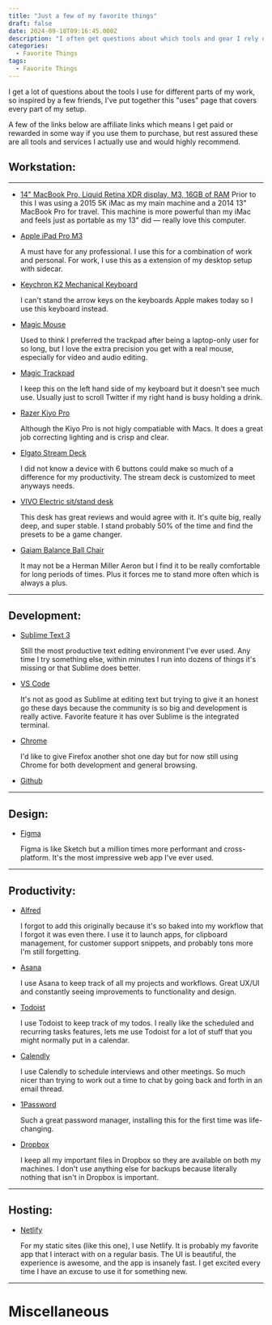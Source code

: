 ```yaml
---
title: "Just a few of my favorite things"
draft: false
date: 2024-09-18T09:16:45.000Z
description: "I often get questions about which tools and gear I rely on to get my work done, so I decided to pull them all together on this “uses” page. Here, you’ll find everything from my workstation setup to the apps and services that keep my day running smoothly. I hope sharing my favorites sparks a few ideas for your own setup—let’s dive in!"
categories:
  - Favorite Things
tags:
  - Favorite Things
---
```


I get a lot of questions about the tools I use for different parts of my work, so inspired by a few friends, I've put together this "uses" page that covers every part of my setup.

A few of the links below are affiliate links which means I get paid or rewarded in some way if you use them to purchase, but rest assured these are all tools and services I actually use and would highly recommend.

## Workstation:
---

- [14" MacBook Pro, Liquid Retina XDR display, M3, 16GB of RAM](https://www.apple.com/shop/buy-mac/macbook-pro "Macbook Pro")
    Prior to this I was using a 2015 5K iMac as my main machine and a 2014 13" MacBook Pro for travel. This machine is more powerful than my iMac and feels just as portable as my 13" did — really love this computer.

- [Apple iPad Pro M3](https://www.apple.com/shop/buy-ipad/ipad-pro "iPad Pro")

  A must have for any professional. I use this for a combination of work and personal. For work, I use this as a extension of my desktop setup with sidecar.

- [Keychron K2 Mechanical Keyboard](https://www.amazon.com/Keychron-Bluetooth-Wireless-Mechanical-Tenkeyless-Keyboard/dp/B07QBPDWLS/ref=asc_df_B07QBPDWLS/?tag=hyprod-20&linkCode=df0&hvadid=693127817018&hvpos=&hvnetw=g&hvrand=12457270139867431986&hvpone=&hvptwo=&hvqmt=&hvdev=c&hvdvcmdl=&hvlocint=&hvlocphy=9016839&hvtargid=pla-837935119151&mcid=179b6fe1c37b36dd861849b22ad92258&th=1 "Keychron")

    I can't stand the arrow keys on the keyboards Apple makes today so I use this keyboard instead. 

- [Magic Mouse](https://www.apple.com/shop/product/MK2E3AM/A/magic-mouse-white-multi-touch-surface "Magic Mouse")

    Used to think I preferred the trackpad after being a laptop-only user for so long, but I love the extra precision you get with a real mouse, especially for video and audio editing.

- [Magic Trackpad](https://www.apple.com/shop/product/MK2D3AM/A/magic-trackpad-white-multi-touch-surface "Magic Trackpad")
  
  I keep this on the left hand side of my keyboard but it doesn't see much use. Usually just to scroll Twitter if my right hand is busy holding a drink.

- [Razer Kiyo Pro](https://www.amazon.com/Razer-Kiyo-Streaming-Webcam-High-Performance/dp/B08T1MWX6J?th=1 "Razer Kiyo Pro")

    Although the Kiyo Pro is not higly compatiable with Macs. It does a great job correcting lighting and is crisp and clear. 


- [Elgato Stream Deck](https://www.amazon.com/Elgato-Stream-Deck-Mini-customizable/dp/B07DYRS1WH/ref=asc_df_B07DYRS1WH/?tag=hyprod-20&linkCode=df0&hvadid=692875362841&hvpos=&hvnetw=g&hvrand=126364436150393871&hvpone=&hvptwo=&hvqmt=&hvdev=c&hvdvcmdl=&hvlocint=&hvlocphy=9016839&hvtargid=pla-2281435179258&mcid=3633ba9afcfc334da7d56ae9db050ed2&hvocijid=126364436150393871-B07DYRS1WH-&hvexpln=73&th=1 "Stream Deck")
  
  I did not know a device with 6 buttons could make so much of a difference for my productivity. The stream deck is customized to meet anyways needs.


- [VIVO Electric sit/stand desk](https://www.amazon.com/VIVO-Adjustable-Workstation-Controller-DESK-KIT-1B6B/dp/B07V6ZSHF4/ref=sr_1_2_sspa?dib=eyJ2IjoiMSJ9.hZzSm7sxo2tK90D22tfcMYpbLy-2AhWkdCSuIzGKiH_Efntpb9XALm8Vt0a3p2zRBxM5Oh85wmc33ZtvfzkUvriJ_kS7gSkUvIj5RYdsqAE8Ytj_fvUVzcxpC_Z5t12yKJ4IEZ6rGXqtwMyMOlx3MrXjy6av5rqIfWVFZoB-tihqija0SKOVpQ7UgPF0rCnvXSvAVSbz0B0myqXDLu7snxZIlUTgKjYOYYfp8Rb4L_ldQSTG49hb2ubRUMrnuR9CotCh9gZqra_1n3I8ejVYJ_ZpZRMSLrMOQsEVPtxSuQ4.XHuJKNxDlIqmvLoWluInEJgHIsQng5FVCnzEt-gLuuI&dib_tag=se&hvadid=557253848601&hvdev=c&hvlocphy=9016839&hvnetw=g&hvqmt=e&hvrand=17555440866997334537&hvtargid=kwd-835641237987&hydadcr=15456_13495270&keywords=amazon+vivo+standing+desk&qid=1726767166&sr=8-2-spons&sp_csd=d2lkZ2V0TmFtZT1zcF9hdGY&psc=1 "Standing Desk")
  
  This desk has great reviews and would agree with it. It's quite big, really deep, and super stable. I stand probably 50% of the time and find the presets to be a game changer.

- [Gaiam Balance Ball Chair](https://www.amazon.com/Gaiam-Classic-Balance-Ball-Chair/dp/B0007VB4NE/ref=sr_1_1_sspa?crid=1F7O6IDEJTLHY&dib=eyJ2IjoiMSJ9.Mxvc8PAaDMjMV7Y0M77zRLPUJKgzSnH9TkpjwrQOfSgltndHeeBMgTwv7UVdx2QbYt99DCQFeRMrRabQYdm-mXeYOlGm6j38rDqRYQ9E3fAtV1S-Vr8gyz60OZ93-Kwrwud9kpZbseT0LDcCpwP_DAEsulZ1MaEV9aSVbeF_xs_4U-bzaeM-_26d5TnWlW9RGz0VcaD685cCp4_Vorx_oQ_0XPB3CLwYg-OOivIdfPd0iCPt67H3SQmUy7_WbNtoCIO0rauvxFzh7-D4R_4L1c5Q2dgU4Zb39cxgTCi99kI.W7-9bi_szt-pTdHqyKWTYuyvapo1xPwEeWQy1yg9-ps&dib_tag=se&keywords=exercise%2Bball%2Bchair&qid=1726767333&sprefix=exercise%2Bball%2Bchair%2Caps%2C121&sr=8-1-spons&sp_csd=d2lkZ2V0TmFtZT1zcF9hdGY&th=1 "Exercise Ball Chair")
  
  It may not be a Herman Miller Aeron but I find it to be really comfortable for long periods of times. Plus it forces me to stand more often which is always a plus.

---
## Development:


- [Sublime Text 3](https://www.sublimetext.com/ "Sublime")
  
  Still the most productive text editing environment I've ever used. Any time I try something else, within minutes I run into dozens of things it's missing or that Sublime does better.

- [VS Code](https://code.visualstudio.com/ "VS Code")

  It's not as good as Sublime at editing text but trying to give it an honest go these days because the community is so big and development is really active. Favorite feature it has over Sublime is the integrated terminal.

- [Chrome](https://www.google.com/chrome/ "Chrome")

  I'd like to give Firefox another shot one day but for now still using Chrome for both development and general browsing.

- [Github](https://github.com/ "Github")
  
---
## Design:


- [Figma](https://www.figma.com/ "Figma")
  
  Figma is like Sketch but a million times more performant and cross-platform. It's the most impressive web app I've ever used.


---
## Productivity:


- [Alfred](https://www.alfredapp.com/ "Alfred")
  
  I forgot to add this originally because it's so baked into my workflow that I forgot it was even there. I use it to launch apps, for clipboard management, for customer support snippets, and probably tons more I'm still forgetting.

- [Asana](https://asana.com/ "Asana")
  
  I use Asana to keep track of all my projects and workflows. Great UX/UI and constantly seeing improvements to functionality and design.

- [Todoist](https://todoist.com/ "Todoist")
  
  I use Todoist to keep track of my todos. I really like the scheduled and recurring tasks features, lets me use Todoist for a lot of stuff that you might normally put in a calendar.

- [Calendly](https://calendly.com/ "Calendly")
  
  I use Calendly to schedule  interviews and other meetings. So much nicer than trying to work out a time to chat by going back and forth in an email thread.

- [1Password](https://1password.com/ "1Password")
 
  Such a great password manager, installing this for the first time was life-changing.


- [Dropbox](https://www.dropbox.com/ "Dropbox")
 
  I keep all my important files in Dropbox so they are available on both my machines. I don't use anything else for backups because literally nothing that isn't in Dropbox is important.

---
## Hosting:


- [Netlify](https://www.netlify.com/ "Netlify")
  
  For my static sites (like this one), I use Netlify. It is probably my favorite app that I interact with on a regular basis. The UI is beautiful, the experience is awesome, and the app is insanely fast. I get excited every time I have an excuse to use it for something new.

---
# Miscellaneous


